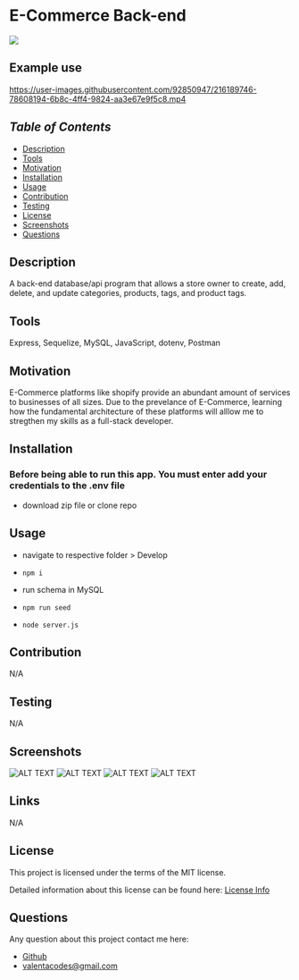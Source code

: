 # E-Commerce Back-end

<a href="https://choosealicense.com/licenses/mit">
<img src="https://img.shields.io/badge/License-MIT-blue" />
</a>


## Example use

https://user-images.githubusercontent.com/92850947/216189746-78608194-6b8c-4ff4-9824-aa3e67e9f5c8.mp4

## _Table of Contents_

- [Description](#description)
- [Tools](#tools)
- [Motivation](#motivation)
- [Installation](#installation)
- [Usage](#usage)
- [Contribution](#contribution)
- [Testing](#testing)
- [License](#license)
- [Screenshots](#screenshots)
- [Questions](#questions)

## **Description**

A back-end database/api program that allows a store owner to create, add, delete, and update categories, products, tags, and product tags.

## **Tools**

Express, Sequelize, MySQL, JavaScript, dotenv, Postman

## **Motivation**

E-Commerce platforms like shopify provide an abundant amount of services to businesses of all sizes. Due to the prevelance of E-Commerce, learning how the fundamental architecture of these platforms will alllow me to stregthen my skills as a full-stack developer.

## **Installation**

### Before being able to run this app. You must enter add your credentials to the .env file

- download zip file or clone repo

## **Usage**

- navigate to respective folder > Develop

- ```en
  npm i
  ```

- run schema in MySQL

- ```en
  npm run seed
  ```

- ```en
  node server.js
  ```

## **Contribution**

N/A

## **Testing**

N/A

## **Screenshots**

![ALT TEXT](./Assets/Screen%20Shot%202023-02-01%20at%2010.08.08%20AM.png)
![ALT TEXT](./Assets/Screen%20Shot%202023-02-01%20at%2010.08.16%20AM.png)
![ALT TEXT](./Assets/Screen%20Shot%202023-02-01%20at%2010.08.24%20AM.png)
![ALT TEXT](./Assets/Screen%20Shot%202023-02-01%20at%2010.08.31%20AM.png)

## **Links**

N/A

## License

This project is licensed under the terms of the MIT license.

Detailed information about this license can be found here: [License Info](https://choosealicense.com/licenses/mit)

## Questions

Any question about this project contact me here:

- [Github](https://github.com/valentacodes)
- <valentacodes@gmail.com>
